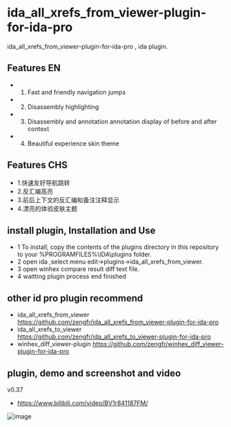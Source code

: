 # ida_all_xrefs_from_viewer-plugin-for-ida-pro
ida_all_xrefs_from_viewer-plugin-for-ida-pro , ida plugin.

## Features EN ##
- 1. Fast and friendly navigation jumps
- 2. Disassembly highlighting
- 3. Disassembly and annotation annotation display of before and after context
- 4. Beautiful experience skin theme

## Features CHS ##
- 1.快速友好导航跳转
- 2.反汇编高亮
- 3.前后上下文的反汇编和备注注释显示
- 4.漂亮的体验皮肤主题

## install plugin, Installation and Use ##

- 1 To install, copy the contents of the plugins directory in this repository to your %PROGRAMFILES%\IDA\plugins folder. 
- 2 open ida ,select menu edit->plugins->ida_all_xrefs_from_viewer.
- 3 open winhex compare result diff text file.
- 4 waitting plugin process end finished

## other id pro plugin recommend ##
- ida_all_xrefs_from_viewer https://github.com/zengfr/ida_all_xrefs_from_viewer-plugin-for-ida-pro
- ida_all_xrefs_to_viewer https://github.com/zengfr/ida_all_xrefs_to_viewer-plugin-for-ida-pro
- winhex_diff_viewer-plugin https://github.com/zengfr/winhex_diff_viewer-plugin-for-ida-pro

## plugin, demo and screenshot and video ##

v0.37
- https://www.bilibili.com/video/BV1r841187FM/

![image](https://user-images.githubusercontent.com/9524903/202171612-34732d74-f610-42b4-b5df-34e097493a9d.png)
